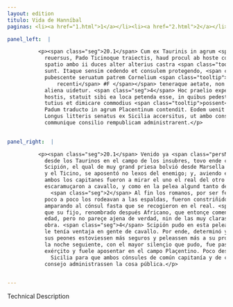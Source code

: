 ```yaml
---
layout: edition
titulo: Vida de Hanníbal
paginas: <li><a href="1.html">1</a></li><li><a href="2.html">2</a></li><li><a href="3.html">3</a></li><li><a href="4.html">4</a></li><li><a href="5.html">5</a></li><li><a href="6.html">6</a></li><li><a href="7.html">7</a></li><li><a href="8.html">8</a></li><li><a href="9.html">9</a></li><li><a href="10.html">10</a></li><li><a href="11.html">11</a></li><li><a href="12.html">12</a></li><li><a href="13.html">13</a></li><li><a href="14.html">14</a></li><li><a href="15.html">15</a></li><li><a href="16.html">16</a></li><li><a href="17.html">17</a></li><li><a href="18.html">18</a></li><li><a href="19.html">19</a></li><li><a href="20.html">20</a></li><li><a href="21.html">21</a></li><li><a href="22.html">22</a></li><li><a href="23.html">23</a></li><li><a href="24.html">24</a></li><li><a href="25.html">25</a></li><li><a href="26.html">26</a></li><li><a href="27.html">27</a></li><li><a href="28.html">28</a></li><li><a href="29.html">29</a></li><li><a href="30.html">30</a></li><li><a href="31.html">31</a></li><li><a href="32.html">32</a></li><li><a href="33.html">33</a></li><li><a href="34.html">34</a></li><li><a href="35.html">35</a></li><li><a href="36.html">36</a></li><li><a href="37.html">37</a></li><li><a href="38.html">38</a></li><li><a href="39.html">39</a></li><li><a href="40.html">40</a></li><li><a href="41.html">41</a></li><li><a href="42.html">42</a></li><li><a href="43.html">43</a></li><li><a href="44.html">44</a></li><li><a href="45.html">45</a></li><li><a href="46.html">46</a></li><li><a href="47.html">47</a></li><li><a href="48.html">48</a></li><li><a href="49.html">49</a></li><li><a href="50.html">50</a></li><li><a href="51.html">51</a></li><li><a href="52.html">52</a></li><li><a href="53.html">53</a></li><li><a href="54.html">54</a></li><li><a href="55.html">55</a></li><li><a href="56.html">56</a></li><li><a href="57.html">57</a></li><li><a href="58.html">58</a></li><li><a href="59.html">59</a></li><li><a href="60.html">60</a></li><li><a href="61.html">61</a></li><li><a href="62.html">62</a></li><li><a href="63.html">63</a></li><li><a href="64.html">64</a></li><li><a href="65.html">65</a></li><li><a href="66.html">66</a></li><li><a href="67.html">67</a></li><li><a href="68.html">68</a></li><li><a href="69.html">69</a></li><li><a href="70.html">70</a></li><li><a href="71.html">71</a></li><li><a href="72.html">72</a></li><li><a href="73.html">73</a></li><li><a href="74.html">74</a></li><li><a href="75.html">75</a></li><li><a href="76.html">76</a></li><li><a href="77.html">77</a></li><li><a href="78.html">78</a></li><li><a href="79.html">79</a></li><li><a href="80.html">80</a></li><li><a href="81.html">81</a></li><li><a href="82.html">82</a></li><li><a href="83.html">83</a></li><li><a href="84.html">84</a></li><li><a href="85.html">85</a></li><li><a href="86.html">86</a></li><li><a href="87.html">87</a></li><li><a href="88.html">88</a></li><li><a href="89.html">89</a></li><li><a href="90.html">90</a></li><li><a href="91.html">91</a></li><li><a href="92.html">92</a></li><li><a href="93.html">93</a></li><li><a href="94.html">94</a></li><li><a href="95.html">95</a></li><li><a href="96.html">96</a></li>

panel_left:  |

          <p><span class="seg">20.1</span> Cum ex Taurinis in agrum <span class="tooltip">Insubrium<span class="tooltiptext">in Subrium #G #S #U #r #s </span></span> uenisset, Hannibal <span class="tooltip">aduersum<span class="tooltiptext">aduersus #U </span></span> habuit Publium Cornelium Scipionem, qui a Massilia ingenti celeritate in Italiam
            reuersus, Pado Ticinoque traiectis, haud procul ab hoste consedit, breuique interiecto
            spatio ambo ii duces alter alterius castra <span class="tooltip">speculatum<span class="tooltiptext">specularum #G #r #s </span></span> profecti, equestre praelium commiserunt, in quo aliquamdiu pari <span class="tooltip">prope certamine<span class="tooltiptext">certamine prope #P #U </span></span> dimicatum est. <span class="seg">2</span> Ad extremum Romani cum uulneratus <span class="tooltip">esset consul<span class="tooltiptext">consul esset #F #W </span></span> et Numidae equites paulatim circumeundo a tergo inminerent, pedem referre coacti
            sunt. Itaque sensim cedendo et consulem protegendo, <span class="tooltip">sese<span class="tooltiptext">se #E #F #G #M #N #P #R #S #U #W #r #s </span></span> in castra recaeperunt. <span class="seg">3</span> Sunt qui ab Aphricano filio iam tum
            pubescente seruatum patrem Cornelium <span class="tooltip">scribunt. Quae quidem laus etsi maxima sit in tam recenti<span class="tooltiptext"><span class="om"><i>om. </i>scribunt. Quae quidem laus etsi maxima sit in tam
                recenti</span> #F </span></span> teneraque aetate, non tamen a uero nec a praeclaris rebus quas postea gessit,
            aliena uidetur. <span class="seg">4</span> Hoc praelio expertus Scipio quantum equitatu praeualeret
            hostis, statuit sibi ea loca petenda esse, in quibus pedestres copiae et consistere
            tutius et dimicare commodius <span class="tooltip">possent<span class="tooltiptext"><span class="om"><i>om. </i>solum</span> #G #r #s </span></span>. <span class="seg">5</span> Itaque sequenti nocte quanto maxime silentio potuit omni exercitu
            Padum traducto in agrum Placentinum contendit. Eodem uenit paulo post T. Sempronius
            Longus litteris senatus ex Sicilia accersitus, ut ambo consules communi imperio
            communique consilio rempublicam administrarent.</p>
        

panel_right:  |

          <p><span class="seg">20.1</span> Venido ya <span class="persName">Hanníbal</span>
            desde los Taurinos en el campo de los insubres, tovo ende contra sí a Publio Cornelio
            Scipión, el qual de muy grand priesa bolvió desde Marsella en Ytalia y, passado el Pado
            y el Ticino, se aposentó no lexos del enemigo; y, aviendo entre medias pequeño espaçio,
            ambos los capitanes fueron a mirar el uno el real del otro y el otro del otro, y
            escaramuçaron a cavallo, y como en la pelea algund tanto de tiempo pareçieron eguales.
              <span class="seg">2</span> Al fin los romanos, por ser ferido el cónsul, y los cavalleros númidas
            poco a poco los rodeavan a las espaldas, fueron constriñidos retraerse passo a passo
            amparando al cónsul fasta que se recogieron en el real. <span class="seg">3</span> Hay quien escriva
            que su fijo, renombrado después Africano, que entonçe començava tener barba, <span class="tooltip">conservó<span class="tooltiptext">conserno  </span></span> al padre Cornelio. La qual loança aunque sea muy grande en tan reziente y tierna
            edad, pero no pareçe ajena de verdad, nin de las muy claras fazañas que después puso en
            obra. <span class="seg">4</span> Scipión pudo en esta pelea conosçer por experiençia quánto el enemigo
            le tenía ventaja en gente de cavallo. Por ende, determinó yrse a aquellos logares en que
            sus peones estoviessen más seguros y peleassen más a su provecho. <span class="seg">5</span> Assí que
            la noche seguiente, con el mayor silençio que pudo, fue passar el Pado con todo el
            exérçito y fuele aposentar en el campo Plaçentino. Poco después llegó ende <span class="tooltip">Tiberio<span class="tooltiptext">Tibero  </span></span> Sempronio Luengo, llamado por letras del senado desde
              Sicilia para que ambos cónsules de común capitanía y de común
            consejo administrassen la cosa pública.</p>
        

---
```


Technical Description 